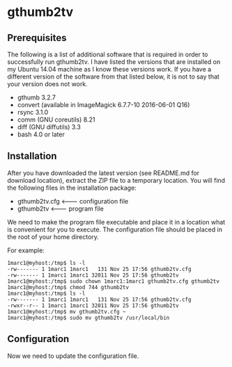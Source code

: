 # gthumb2tv
## Prerequisites
The following is a list of additional software that is required in order to successfully run gthumb2tv. I have listed the versions that are installed on my Ubuntu 14.04 machine as I know these versions work. If you have a different version of the software from that listed below, it is not to say that your version does not work.
* gthumb 3.2.7
* convert (available in ImageMagick 6.7.7-10 2016-06-01 Q16)
* rsync 3.1.0
* comm (GNU coreutils) 8.21
* diff (GNU diffutils) 3.3
* bash 4.0 or later

## Installation
After you have downloaded the latest version (see README.md for download location), extract the ZIP file to a temporary location. You will find the following files in the installation package:
* gthumb2tv.cfg   <--- configuration file
* gthumb2tv       <--- program file

We need to make the program file executable and place it in a location what is convenient for you to execute. The configuration file should be placed in the root of your home directory.

For example:
~~~~
1marc1@myhost:/tmp$ ls -l
-rw------- 1 1marc1 1marc1   131 Nov 25 17:56 gthumb2tv.cfg
-rw------- 1 1marc1 1marc1 32011 Nov 25 17:56 gthumb2tv
1marc1@myhost:/tmp$ sudo chown 1marc1:1marc1 gthumb2tv.cfg gthumb2tv
1marc1@myhost:/tmp$ chmod 744 gthumb2tv
1marc1@myhost:/tmp$ ls -l
-rw------- 1 1marc1 1marc1   131 Nov 25 17:56 gthumb2tv.cfg
-rwxr--r-- 1 1marc1 1marc1 32011 Nov 25 17:56 gthumb2tv
1marc1@myhost:/tmp$ mv gthumb2tv.cfg ~
1marc1@myhost:/tmp$ sudo mv gthumb2tv /usr/local/bin
~~~~

## Configuration
Now we need to update the configuration file.
